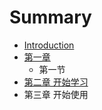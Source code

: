 # Summary

* [Introduction](README.md)
* [第一章](chapter1.md)
   * 第一节
* [第二章 开始学习](第二章.md)
* 第三章 开始使用

